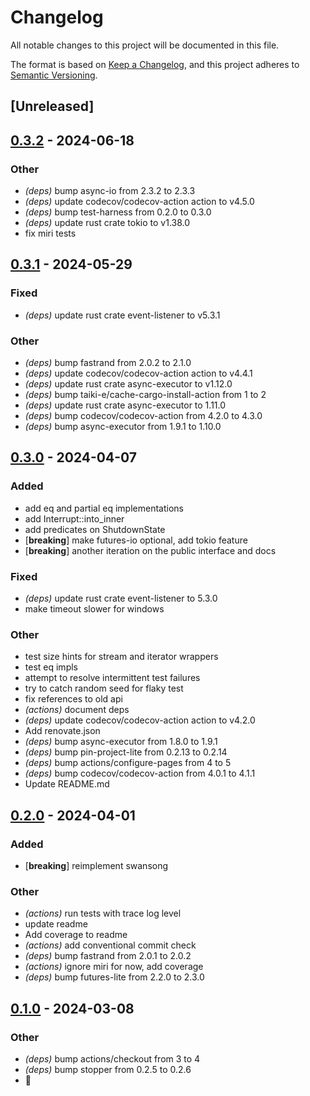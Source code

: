 # Changelog
All notable changes to this project will be documented in this file.

The format is based on [Keep a Changelog](https://keepachangelog.com/en/1.0.0/),
and this project adheres to [Semantic Versioning](https://semver.org/spec/v2.0.0.html).

## [Unreleased]

## [0.3.2](https://github.com/jbr/swansong/compare/v0.3.1...v0.3.2) - 2024-06-18

### Other
- *(deps)* bump async-io from 2.3.2 to 2.3.3
- *(deps)* update codecov/codecov-action action to v4.5.0
- *(deps)* bump test-harness from 0.2.0 to 0.3.0
- *(deps)* update rust crate tokio to v1.38.0
- fix miri tests

## [0.3.1](https://github.com/jbr/swansong/compare/v0.3.0...v0.3.1) - 2024-05-29

### Fixed
- *(deps)* update rust crate event-listener to v5.3.1

### Other
- *(deps)* bump fastrand from 2.0.2 to 2.1.0
- *(deps)* update codecov/codecov-action action to v4.4.1
- *(deps)* update rust crate async-executor to v1.12.0
- *(deps)* bump taiki-e/cache-cargo-install-action from 1 to 2
- *(deps)* update rust crate async-executor to 1.11.0
- *(deps)* bump codecov/codecov-action from 4.2.0 to 4.3.0
- *(deps)* bump async-executor from 1.9.1 to 1.10.0

## [0.3.0](https://github.com/jbr/swansong/compare/v0.2.0...v0.3.0) - 2024-04-07

### Added
- add eq and partial eq implementations
- add Interrupt::into_inner
- add predicates on ShutdownState
- [**breaking**] make futures-io optional, add tokio feature
- [**breaking**] another iteration on the public interface and docs

### Fixed
- *(deps)* update rust crate event-listener to 5.3.0
- make timeout slower for windows

### Other
- test size hints for stream and iterator wrappers
- test eq impls
- attempt to resolve intermittent test failures
- try to catch random seed for flaky test
- fix references to old api
- *(actions)* document deps
- *(deps)* update codecov/codecov-action action to v4.2.0
- Add renovate.json
- *(deps)* bump async-executor from 1.8.0 to 1.9.1
- *(deps)* bump pin-project-lite from 0.2.13 to 0.2.14
- *(deps)* bump actions/configure-pages from 4 to 5
- *(deps)* bump codecov/codecov-action from 4.0.1 to 4.1.1
- Update README.md

## [0.2.0](https://github.com/jbr/swansong/compare/v0.1.0...v0.2.0) - 2024-04-01

### Added
- [**breaking**] reimplement swansong

### Other
- *(actions)* run tests with trace log level
- update readme
- Add coverage to readme
- *(actions)* add conventional commit check
- *(deps)* bump fastrand from 2.0.1 to 2.0.2
- *(actions)* ignore miri for now, add coverage
- *(deps)* bump futures-lite from 2.2.0 to 2.3.0

## [0.1.0](https://github.com/jbr/swansong/releases/tag/v0.1.0) - 2024-03-08

### Other
- *(deps)* bump actions/checkout from 3 to 4
- *(deps)* bump stopper from 0.2.5 to 0.2.6
- 🦢
